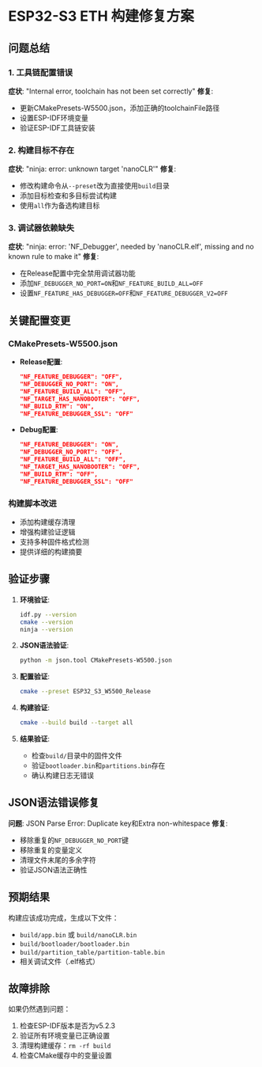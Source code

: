 # ESP32-S3 ETH 构建修复方案

## 问题总结

### 1. 工具链配置错误
**症状**: "Internal error, toolchain has not been set correctly"
**修复**: 
- 更新CMakePresets-W5500.json，添加正确的toolchainFile路径
- 设置ESP-IDF环境变量
- 验证ESP-IDF工具链安装

### 2. 构建目标不存在
**症状**: "ninja: error: unknown target 'nanoCLR'"
**修复**:
- 修改构建命令从`--preset`改为直接使用`build`目录
- 添加目标检查和多目标尝试构建
- 使用`all`作为备选构建目标

### 3. 调试器依赖缺失
**症状**: "ninja: error: 'NF_Debugger', needed by 'nanoCLR.elf', missing and no known rule to make it"
**修复**:
- 在Release配置中完全禁用调试器功能
- 添加`NF_DEBUGGER_NO_PORT=ON`和`NF_FEATURE_BUILD_ALL=OFF`
- 设置`NF_FEATURE_HAS_DEBUGGER=OFF`和`NF_FEATURE_DEBUGGER_V2=OFF`

## 关键配置变更

### CMakePresets-W5500.json
- **Release配置**:
  ```json
  "NF_FEATURE_DEBUGGER": "OFF",
  "NF_DEBUGGER_NO_PORT": "ON",
  "NF_FEATURE_BUILD_ALL": "OFF",
  "NF_TARGET_HAS_NANOBOOTER": "OFF",
  "NF_BUILD_RTM": "ON",
  "NF_FEATURE_DEBUGGER_SSL": "OFF"
  ```

- **Debug配置**:
  ```json
  "NF_FEATURE_DEBUGGER": "ON",
  "NF_DEBUGGER_NO_PORT": "OFF",
  "NF_FEATURE_BUILD_ALL": "OFF",
  "NF_TARGET_HAS_NANOBOOTER": "OFF",
  "NF_BUILD_RTM": "OFF",
  "NF_FEATURE_DEBUGGER_SSL": "OFF"
  ```

### 构建脚本改进
- 添加构建缓存清理
- 增强构建验证逻辑
- 支持多种固件格式检测
- 提供详细的构建摘要

## 验证步骤

1. **环境验证**:
   ```bash
   idf.py --version
   cmake --version
   ninja --version
   ```

2. **JSON语法验证**:
   ```bash
   python -m json.tool CMakePresets-W5500.json
   ```

3. **配置验证**:
   ```bash
   cmake --preset ESP32_S3_W5500_Release
   ```

4. **构建验证**:
   ```bash
   cmake --build build --target all
   ```

5. **结果验证**:
   - 检查`build/`目录中的固件文件
   - 验证`bootloader.bin`和`partitions.bin`存在
   - 确认构建日志无错误

## JSON语法错误修复

**问题**: JSON Parse Error: Duplicate key和Extra non-whitespace
**修复**:
- 移除重复的`NF_DEBUGGER_NO_PORT`键
- 移除重复的变量定义
- 清理文件末尾的多余字符
- 验证JSON语法正确性

## 预期结果

构建应该成功完成，生成以下文件：
- `build/app.bin` 或 `build/nanoCLR.bin`
- `build/bootloader/bootloader.bin`
- `build/partition_table/partition-table.bin`
- 相关调试文件（.elf格式）

## 故障排除

如果仍然遇到问题：
1. 检查ESP-IDF版本是否为v5.2.3
2. 验证所有环境变量已正确设置
3. 清理构建缓存：`rm -rf build`
4. 检查CMake缓存中的变量设置